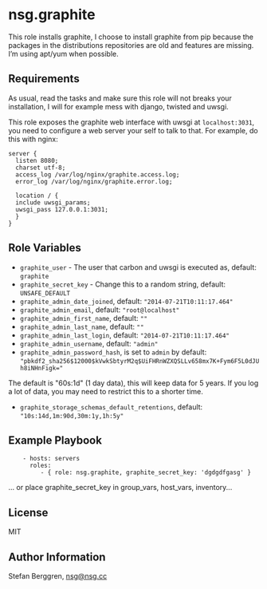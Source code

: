 nsg.graphite
========

This role installs graphite, I choose to install graphite from pip because the packages in the distributions repositories are old and features are missing. I’m using apt/yum when possible.

Requirements
------------

As usual, read the tasks and make sure this role will not breaks your installation, I will for example mess with django, twisted and uwsgi.

This role exposes the graphite web interface with uwsgi at `localhost:3031`, you need to configure a web server your self to talk to that. For example, do this with nginx:

```
server {
  listen 8080;
  charset utf-8;
  access_log /var/log/nginx/graphite.access.log;
  error_log /var/log/nginx/graphite.error.log;

  location / {
  include uwsgi_params;
  uwsgi_pass 127.0.0.1:3031;
  }
}
```

Role Variables
--------------

* `graphite_user` - The user that carbon and uwsgi is executed as, default: `graphite`
* `graphite_secret_key` - Change this to a random string, default: `UNSAFE_DEFAULT`
* `graphite_admin_date_joined`, default: `"2014-07-21T10:11:17.464"`
* `graphite_admin_email`, default: `"root@localhost"`
* `graphite_admin_first_name`, default: `""`
* `graphite_admin_last_name`, default: `""`
* `graphite_admin_last_login`, default: `"2014-07-21T10:11:17.464"`
* `graphite_admin_username`, default: `"admin"`
* `graphite_admin_password_hash`, is set to `admin` by default: `"pbkdf2_sha256$12000$kVwkSbtyrM2q$UiFHRnWZXQSLLv658mx7K+Fym6F5L0dJUh8iNHnFigk="`

The default is "60s:1d" (1 day data), this will keep data for 5 years.
If you log a lot of data, you may need to restrict this to a shorter time.
* `graphite_storage_schemas_default_retentions`, default: `"10s:14d,1m:90d,30m:1y,1h:5y"`

Example Playbook
-------------------------

```
    - hosts: servers
      roles:
         - { role: nsg.graphite, graphite_secret_key: 'dgdgdfgasg' }
```

... or place graphite_secret_key in group_vars, host_vars, inventory...

License
-------

MIT

Author Information
------------------

Stefan Berggren, nsg@nsg.cc
